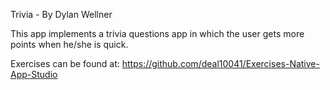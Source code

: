 Trivia - By Dylan Wellner

This app implements a trivia questions app in which the user gets more points when he/she is quick.

Exercises can be found at: https://github.com/deal10041/Exercises-Native-App-Studio
